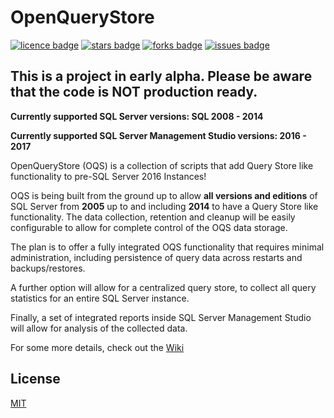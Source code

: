 # OpenQueryStore
[![licence badge]][licence]
[![stars badge]][stars]
[![forks badge]][forks]
[![issues badge]][issues]

[licence badge]:https://img.shields.io/badge/license-MIT-blue.svg
[stars badge]:https://img.shields.io/github/stars/OpenQueryStore/OpenQueryStore.svg
[forks badge]:https://img.shields.io/github/forks/OpenQueryStore/OpenQueryStore.svg
[issues badge]:https://img.shields.io/github/issues/OpenQueryStore/OpenQueryStore.svg

[licence]:https://github.com/OpenQueryStore/OpenQueryStore/blob/master/LICENSE
[stars]:https://github.com/OpenQueryStore/OpenQueryStore/stargazers
[forks]:https://github.com/OpenQueryStore/OpenQueryStore/network
[issues]:https://github.com/OpenQueryStore/OpenQueryStore/issues

## This is a project in early alpha. Please be aware that the code is NOT production ready.

**Currently supported SQL Server versions: SQL 2008 - 2014**

**Currently supported SQL Server Management Studio versions: 2016 - 2017**

OpenQueryStore (OQS) is a collection of scripts that add Query Store like functionality to pre-SQL Server 2016 Instances!

OQS is being built from the ground up to allow **all versions and editions** of SQL Server from **2005** up to and including **2014** to have a Query Store like functionality. The data collection, retention and cleanup will be easily configurable to allow for complete control of the OQS data storage.

The plan is to offer a fully integrated OQS functionality that requires minimal administration, including persistence of query data across restarts and backups/restores.

A further option will allow for a centralized query store, to collect all query statistics for an entire SQL Server instance.

Finally, a set of integrated reports inside SQL Server Management Studio will allow for analysis of the collected data.

For some more details, check out the [Wiki](https://github.com/OpenQueryStore/OpenQueryStore/wiki)


## License
[MIT](/LICENSE)
